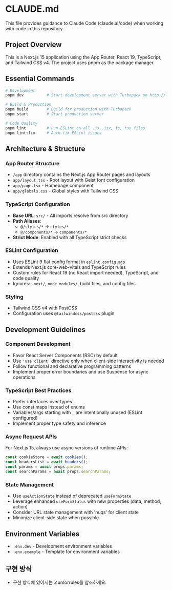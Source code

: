 # CLAUDE.md

This file provides guidance to Claude Code (claude.ai/code) when working with code in this repository.

## Project Overview

This is a Next.js 15 application using the App Router, React 19, TypeScript, and Tailwind CSS v4. The project uses pnpm as the package manager.

## Essential Commands

```bash
# Development
pnpm dev          # Start development server with Turbopack on http://localhost:3000

# Build & Production
pnpm build        # Build for production with Turbopack
pnpm start        # Start production server

# Code Quality
pnpm lint         # Run ESLint on all .js,.jsx,.ts,.tsx files
pnpm lint:fix     # Auto-fix ESLint issues
```

## Architecture & Structure

### App Router Structure

- `/app` directory contains the Next.js App Router pages and layouts
- `app/layout.tsx` - Root layout with Geist font configuration
- `app/page.tsx` - Homepage component
- `app/globals.css` - Global styles with Tailwind CSS

### TypeScript Configuration

- **Base URL**: `src/` - All imports resolve from src directory
- **Path Aliases**:
  - `@/styles/*` → `styles/*`
  - `@/components/*` → `components/*`
- **Strict Mode**: Enabled with all TypeScript strict checks

### ESLint Configuration

- Uses ESLint 9 flat config format in `eslint.config.mjs`
- Extends Next.js core-web-vitals and TypeScript rules
- Custom rules for React 19 (no React import needed), TypeScript, and code quality
- Ignores: `.next/`, `node_modules/`, build files, and config files

### Styling

- Tailwind CSS v4 with PostCSS
- Configuration uses `@tailwindcss/postcss` plugin

## Development Guidelines

### Component Development

- Favor React Server Components (RSC) by default
- Use `'use client'` directive only when client-side interactivity is needed
- Follow functional and declarative programming patterns
- Implement proper error boundaries and use Suspense for async operations

### TypeScript Best Practices

- Prefer interfaces over types
- Use const maps instead of enums
- Variables/args starting with `_` are intentionally unused (ESLint configured)
- Implement proper type safety and inference

### Async Request APIs

For Next.js 15, always use async versions of runtime APIs:

```typescript
const cookieStore = await cookies();
const headersList = await headers();
const params = await props.params;
const searchParams = await props.searchParams;
```

### State Management

- Use `useActionState` instead of deprecated `useFormState`
- Leverage enhanced `useFormStatus` with new properties (data, method, action)
- Consider URL state management with 'nuqs' for client state
- Minimize client-side state when possible

## Environment Variables

- `.env.dev` - Development environment variables
- `.env.example` - Template for environment variables

## 구현 방식

- 구현 방식에 있어서는 .cursorrules를 참조하세요.
